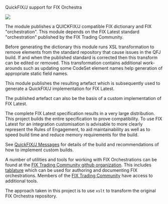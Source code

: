 QuickFIX/J support for FIX Orchestra

![](../repository-to-quickfix-parent/repository-to-quickfix/FIXorchestraLogo.png)

The module publishes a QUICKFIX/J compatible FIX dictionary and FIX "orchestration".
This module depends on the FIX Latest standard "orchestration" published by the FIX Trading Community.

Before generating the dictionary this module runs XSL transformation to remove elements from the standard repository that cause issues in the QFJ build. If and when the published standard is corrected then this transform can be edited or removed.
This transformation contains additional work-arounds such as updating some CodeSet element names help generation of appropriate static field names.

This module publishes the resulting artefact which is subsequently used to generate a QuickFIX/J implementation for FIX Latest. 

The published artefact can also be the basis of a custom implementation of FIX Latest.

The complete FIX Latest specification results in a very large distribution. This project builds the entire specification to prove compatibility. To use FIX Latest for an integration customisation is advisable to more clearly represent the Rules of Engagement, to aid maintainability as well as to speed build time and reduce memory requirements for the build.

See [QuickFIX/J Messages](./quickfixj-messages/readme.md) for details of the build and recommendations of how to implement custom builds.

A number of utilities and tools for working with FIX Orchestrations can be found at the [FIX Trading Community github organization](https://github.com/FIXTradingCommunity). This includes [tablature](https://github.com/FIXTradingCommunity/tablature) which can be used for authoring and documenting FIX orchestrations. Members of the [FIX Trading Community](https://www.fixtrading.org/) have access to additional tools.

The approach taken in this project is to use ```xslt``` to transform the original FIX Orchestra repository.
